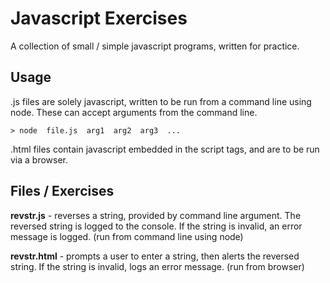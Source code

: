 # Javascript Exercises

A collection of small / simple javascript programs, written for practice.

## Usage

.js files are solely javascript, written to be run from a command line using node. These can accept arguments from the command line.

    > node  file.js  arg1  arg2  arg3  ...

.html files contain javascript embedded in the script tags, and are to be run via a browser.

## Files / Exercises

**revstr.js** - reverses a string, provided by command line argument. The reversed string is logged to the console. If the string is invalid, an error message is logged. (run from command line using node)

**revstr.html** - prompts a user to enter a string, then alerts the reversed string. If the string is invalid, logs an error message. (run from browser)